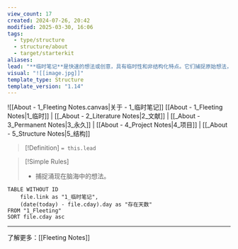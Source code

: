 ```yaml
---
view_count: 17
created: 2024-07-26, 20:42
modified: 2025-03-30, 16:06
tags:
  - type/structure
  - structure/about
  - target/starterkit
aliases: 
lead: "**临时笔记**是快速的想法或创意，具有临时性和非结构化特点。它们捕捉原始想法，防止遗失。用于记录自发的洞察、头脑风暴或初步反思。"
visual: "![[image.jpg]]"
template_type: Structure
template_version: "1.14"
---
```

<!--  参见下方"模板帮助"了解属性使用方法 -->


<!-- 可视化图表或草图（如果有的话） -->

![[About - 1_Fleeting Notes.canvas|关于 - 1_临时笔记]]
[[About - 1_Fleeting Notes|1_临时]] | [[_About - 2_Literature Notes|2_文献]] | [[_About - 3_Permanent Notes|3_永久]] | [[About - 4_Project Notes|4_项目]] | [[_About - 5_Structure Notes|5_结构]]


<!--  从属性部分的"lead"键中总结的结构  -->

> [!Definition]
> `= this.lead`

> [!Simple Rules]
> - 捕捉涌现在脑海中的想法。

<!-- 我的内容的主要结构 -->

<!-- Dataview表格。用作示例并修改。 -->
```dataview
TABLE WITHOUT ID 
	file.link as "1_临时笔记", 
	(date(today) - file.cday).day as "存在天数" 
FROM "1_Fleeting"
SORT file.cday asc 
```


---
了解更多：[[Fleeting Notes]]
